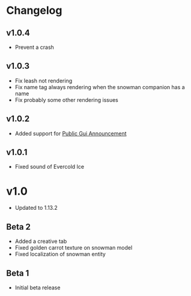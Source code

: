 # Changelog

## v1.0.4
- Prevent a crash

## v1.0.3
- Fix leash not rendering
- Fix name tag always rendering when the snowman companion has a name
- Fix probably some other rendering issues

## v1.0.2
- Added support for [Public Gui Announcement](https://curseforge.com/minecraft/mc-mods/public-gui-announcement)

## v1.0.1
- Fixed sound of Evercold Ice

# v1.0
- Updated to 1.13.2

## Beta 2
- Added a creative tab
- Fixed golden carrot texture on snowman model
- Fixed localization of snowman entity

## Beta 1
- Initial beta release